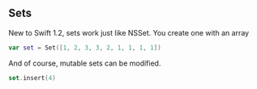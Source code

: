Sets
-----

New to Swift 1.2, sets work just like NSSet. You create one with an array

~~~swift
var set = Set([1, 2, 3, 3, 2, 1, 1, 1, 1])
~~~

And of course, mutable sets can be modified.
~~~swift
set.insert(4)
~~~
